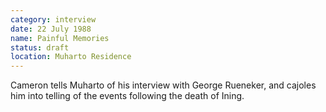 ```yaml
---
category: interview
date: 22 July 1988
name: Painful Memories
status: draft
location: Muharto Residence
---
```

Cameron tells Muharto of his interview with George Rueneker, and cajoles him into telling of the events following the death of Ining.
